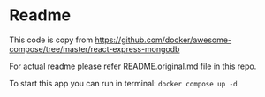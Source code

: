 # Readme

This code is copy from https://github.com/docker/awesome-compose/tree/master/react-express-mongodb

For actual readme please refer README.original.md file in this repo.

To start this app you can run in terminal: `docker compose up -d`